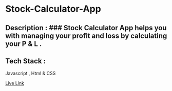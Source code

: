 # Stock-Calculator-App 

## Description : ### Stock Calculator App helps you with managing your profit and loss by calculating your P & L .

## Tech Stack :
Javascript , Html & CSS

[Live Link](https://stockcalculator-app.netlify.app/)
